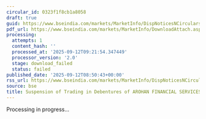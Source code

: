 ```yaml
---
circular_id: 0323f1f8cb1a8058
draft: true
guid: https://www.bseindia.com/markets/MarketInfo/DispNoticesNCirculars.aspx?Noticeid={C4BBB154-C1AE-488A-8332-0CF73F18BB83}&noticeno=20250912-43&dt=09/12/2025&icount=43&totcount=48&flag=0
pdf_url: https://www.bseindia.com/markets/MarketInfo/DownloadAttach.aspx?id=20250912-43&attachedId=
processing:
  attempts: 1
  content_hash: ''
  processed_at: '2025-09-12T09:21:54.347449'
  processor_version: '2.0'
  stage: download_failed
  status: failed
published_date: '2025-09-12T08:50:43+00:00'
rss_url: https://www.bseindia.com/markets/MarketInfo/DispNoticesNCirculars.aspx?Noticeid={C4BBB154-C1AE-488A-8332-0CF73F18BB83}&noticeno=20250912-43&dt=09/12/2025&icount=43&totcount=48&flag=0
source: bse
title: Suspension of Trading in Debentures of AROHAN FINANCIAL SERVICES LTD.
---
```


Processing in progress...